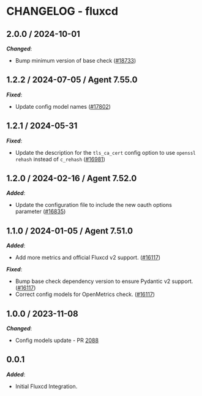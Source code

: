 # CHANGELOG - fluxcd

<!-- towncrier release notes start -->

## 2.0.0 / 2024-10-01

***Changed***:

* Bump minimum version of base check ([#18733](https://github.com/DataDog/integrations-core/pull/18733))

## 1.2.2 / 2024-07-05 / Agent 7.55.0

***Fixed***:

* Update config model names ([#17802](https://github.com/DataDog/integrations-core/pull/17802))

## 1.2.1 / 2024-05-31

***Fixed***:

* Update the description for the `tls_ca_cert` config option to use `openssl rehash` instead of `c_rehash` ([#16981](https://github.com/DataDog/integrations-core/pull/16981))

## 1.2.0 / 2024-02-16 / Agent 7.52.0

***Added***:

* Update the configuration file to include the new oauth options parameter ([#16835](https://github.com/DataDog/integrations-core/pull/16835))

## 1.1.0 / 2024-01-05 / Agent 7.51.0

***Added***:

* Add more metrics and official Fluxcd v2 support. ([#16117](https://github.com/DataDog/integrations-core/pull/16117))

***Fixed***:

* Bump base check dependency version to ensure Pydantic v2 support. ([#16117](https://github.com/DataDog/integrations-core/pull/16117))
* Correct config models for OpenMetrics check. ([#16117](https://github.com/DataDog/integrations-core/pull/16117))

## 1.0.0 / 2023-11-08

***Changed***:

* Config models update - PR [2088](https://github.com/DataDog/integrations-extras/pull/2088)

## 0.0.1

***Added***:

* Initial Fluxcd Integration.
